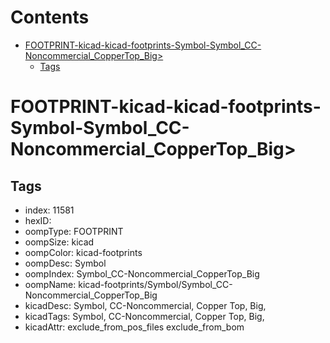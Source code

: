 



Contents
========

* [FOOTPRINT-kicad-kicad-footprints-Symbol-Symbol_CC-Noncommercial_CopperTop_Big>](#footprint-kicad-kicad-footprints-symbol-symbol_cc-noncommercial_coppertop_big)
	* [Tags](#tags)

# FOOTPRINT-kicad-kicad-footprints-Symbol-Symbol_CC-Noncommercial_CopperTop_Big>

## Tags

- index: 11581
- hexID: 
- oompType: FOOTPRINT
- oompSize: kicad
- oompColor: kicad-footprints
- oompDesc: Symbol
- oompIndex: Symbol_CC-Noncommercial_CopperTop_Big
- oompName: kicad-footprints/Symbol/Symbol_CC-Noncommercial_CopperTop_Big
- kicadDesc: Symbol, CC-Noncommercial, Copper Top, Big,
- kicadTags: Symbol, CC-Noncommercial, Copper Top, Big,
- kicadAttr: exclude_from_pos_files exclude_from_bom
